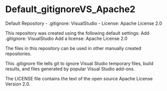 # Default_gitignoreVS_Apache2
Default Repository - .gitignore: VisualStudio - License: Apache License 2.0

This repository was created using the following default settings:
Add .gitignore: VisualStudio
Add a license: Apache License 2.0

The files in this repository can be used in other manually created repositories.

This .gitignore file tells git to ignore Visual Studio temporary files, build results, and files generated by popular Visual Studio add-ons.

The LICENSE file contains the text of the open source Apache License Version 2.0.

